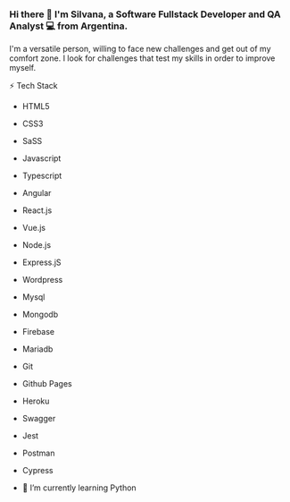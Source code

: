 ### Hi there 👋 I'm Silvana, a Software Fullstack Developer and QA Analyst 💻 from Argentina.
I'm a versatile person, willing to face new challenges and get out of my comfort zone. I look for challenges that test my skills in order to improve myself.

⚡ Tech Stack

- HTML5 
- CSS3 
- SaSS
- Javascript 
- Typescript
- Angular 
- React.js 
- Vue.js
- Node.js
- Express.jS
- Wordpress
- Mysql 
- Mongodb
- Firebase
- Mariadb 
- Git
- Github Pages
- Heroku
- Swagger
- Jest
- Postman
- Cypress


- 🌱 I’m currently learning Python 


<!--
**msilvanat/msilvanat** is a ✨ _special_ ✨ repository because its `README.md` (this file) appears on your GitHub profile.

-->
